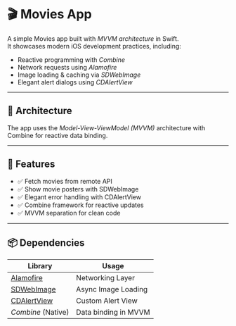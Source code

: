 # 🎬 Movies App

A simple Movies app built with *MVVM architecture* in Swift.  
It showcases modern iOS development practices, including:

- Reactive programming with *Combine*
- Network requests using *Alamofire*
- Image loading & caching via *SDWebImage*
- Elegant alert dialogs using *CDAlertView*

---

## 🧠 Architecture

The app uses the *Model-View-ViewModel (MVVM)* architecture with Combine for reactive data binding.

---

## 🔧 Features

- ✅ Fetch movies from remote API
- ✅ Show movie posters with SDWebImage
- ✅ Elegant error handling with CDAlertView
- ✅ Combine framework for reactive updates
- ✅ MVVM separation for clean code

---

## 📦 Dependencies

| Library        | Usage                     |
|----------------|---------------------------|
| [Alamofire](https://github.com/Alamofire/Alamofire)       | Networking Layer         |
| [SDWebImage](https://github.com/SDWebImage/SDWebImage)   | Async Image Loading       |
| [CDAlertView](https://github.com/candostdagdeviren/CDAlertView) | Custom Alert View         |
| *Combine* (Native) | Data binding in MVVM |

